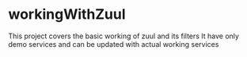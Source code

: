 # workingWithZuul

This project covers the basic working of zuul and its filters
It have only demo services and can be updated with actual working services 
